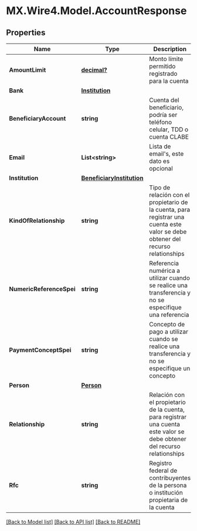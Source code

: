 # MX.Wire4.Model.AccountResponse
## Properties

Name | Type | Description | Notes
------------ | ------------- | ------------- | -------------
**AmountLimit** | [**decimal?**](BigDecimal.md) | Monto límite permitido registrado para la cuenta | 
**Bank** | [**Institution**](Institution.md) |  | [optional] 
**BeneficiaryAccount** | **string** | Cuenta del beneficiario, podría ser teléfono celular, TDD o cuenta CLABE | 
**Email** | **List&lt;string&gt;** | Lista de email&#x27;s, este dato es opcional | [optional] 
**Institution** | [**BeneficiaryInstitution**](BeneficiaryInstitution.md) |  | [optional] 
**KindOfRelationship** | **string** | Tipo de relación con el propietario de la cuenta, para registrar una cuenta este valor se debe obtener  del recurso relationships | 
**NumericReferenceSpei** | **string** | Referencia numérica a utilizar cuando se realice una transferencia y no se especifique una referencia | [optional] 
**PaymentConceptSpei** | **string** | Concepto de pago a utilizar cuando se realice una transferencia y no se especifique un concepto | [optional] 
**Person** | [**Person**](Person.md) |  | [optional] 
**Relationship** | **string** | Relación con el propietario de la cuenta, para registrar una cuenta este valor se debe obtener  del recurso relationships | 
**Rfc** | **string** | Registro federal de contribuyentes de la persona o institución propietaria de la cuenta | 

[[Back to Model list]](../README.md#documentation-for-models) [[Back to API list]](../README.md#documentation-for-api-endpoints) [[Back to README]](../README.md)

